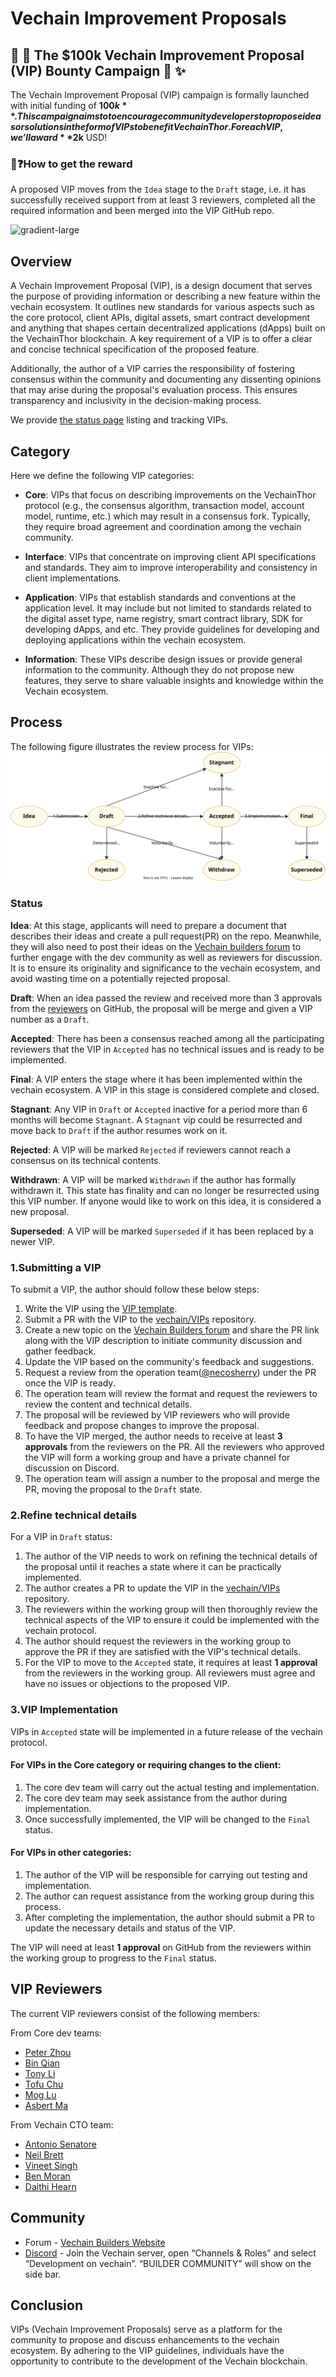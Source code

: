 # Vechain Improvement Proposals

## :loudspeaker: :tada: The $100k Vechain Improvement Proposal (VIP) Bounty Campaign :confetti_ball: :sparkles:

The Vechain Improvement Proposal (VIP) campaign is formally launched with initial funding of **$100k**. This campaign aims to to encourage community developers to propose ideas or solutions in the form of VIPs to benefit VechainThor. For each VIP, we’ll award **$2k** USD!

### :memo::question:How to get the reward
A proposed VIP moves from the `Idea` stage to the `Draft` stage, i.e. it has successfully received support from at least 3 reviewers, completed all the required information and been merged into the VIP GitHub repo.

![gradient-large](https://github.com/vechain/VIPs/assets/5069216/c0f59d77-2896-4e07-a12d-23de97b9ffb2)


## Overview

A Vechain Improvement Proposal (VIP), is a design document that serves the purpose of providing information or describing a new feature within the vechain ecosystem. It outlines new standards for various aspects such as the core protocol, client APIs, digital assets, smart contract development and anything that shapes certain decentralized applications (dApps) built on the VechainThor blockchain. A key requirement of a VIP is to offer a clear and concise technical specification of the proposed feature. 

Additionally, the author of a VIP carries the responsibility of fostering consensus within the community and documenting any dissenting opinions that may arise during the proposal's evaluation process. This ensures transparency and inclusivity in the decision-making process.

We provide [the status page](./the-status-page.md) listing and tracking VIPs.


## Category

Here we define the following VIP categories:

+ **Core**: VIPs that focus on describing improvements on the VechainThor protocol (e.g., the consensus algorithm, transaction model, account model, runtime, etc.)  which may result in a consensus fork. Typically, they require broad agreement and coordination among the vechain community.

+ **Interface**: VIPs that concentrate on improving client API specifications and standards. They aim to improve interoperability and consistency in client implementations.

+ **Application**: VIPs that establish standards and conventions at the application level. It may include but not limited to standards related to the digital asset type, name registry, smart contract library, SDK for developing dApps, and etc. They provide guidelines for developing and deploying applications within the vechain ecosystem.

+ **Information**: These VIPs describe design issues or provide general information to the community. Although they do not propose new features, they serve to share valuable insights and knowledge within the Vechain ecosystem.

## Process

The following figure illustrates the review process for VIPs:
![VIP process](./assets/vip-process.svg)

### Status

**Idea**: At this stage, applicants will need to prepare a document that describes their ideas and create a pull request(PR) on the repo. Meanwhile, they will also need to post their ideas on the [Vechain builders forum](https://vechain.discourse.group) to further engage with the dev community as well as reviewers for discussion. It is to ensure its originality and significance to the vechain ecosystem, and avoid wasting time on a potentially rejected proposal.

**Draft**: When an idea passed the review and received more than 3 approvals from the [reviewers](./#vip-reviewers) on GitHub, the proposal will be merge and given a VIP number as a `Draft`.

**Accepted**: There has been a consensus reached among all the participating reviewers that the VIP in `Accepted` has no technical issues and is ready to be implemented.

**Final**: A VIP enters the stage where it has been implemented within the vechain ecosystem. A VIP in this stage is considered complete and closed.

**Stagnant**: Any VIP in `Draft` or `Accepted` inactive for a period more than 6 months will become `Stagnant`. A `Stagnant` vip could be resurrected and move back to `Draft` if the author resumes work on it.

**Rejected**: A VIP will be marked `Rejected` if reviewers cannot reach a consensus on its technical contents. 

**Withdrawn**: A VIP will be marked `Withdrawn` if the author has formally withdrawn it. This state has finality and can no longer be resurrected using this VIP number. If anyone would like to work on this idea, it is considered a new proposal.

**Superseded**: A VIP will be marked `Superseded` if it has been replaced by a newer VIP.

### 1.Submitting a VIP

To submit a VIP, the author should follow these below steps:

1. Write the VIP using the [VIP template](./vip-template.md).
2. Submit a PR with the VIP to the [vechain/VIPs](https://github.com/vechain/vips) repository.
3. Create a new topic on the [Vechain Builders forum](https://vechain.discourse.group) and share the PR link along with the VIP description to initiate community discussion and gather feedback.
4. Update the VIP based on the community's feedback and suggestions.
5. Request a review from the operation team([@necosherry](https://github.com/necosherry)) under the PR once the VIP is ready.
6. The operation team will review the format and request the reviewers to review the content and technical details.
7. The proposal will be reviewed by VIP reviewers who will provide feedback and propose changes to improve the proposal.
8. To have the VIP merged, the author needs to receive at least **3 approvals** from the reviewers on the PR. All the reviewers who approved the VIP will form a working group and have a private channel for discussion on Discord.
9. The operation team will assign a number to the proposal and merge the PR, moving the proposal to the `Draft` state.

### 2.Refine technical details

For a VIP in `Draft` status:

1. The author of the VIP needs to work on refining the technical details of the proposal until it reaches a state where it can be practically implemented.
2. The author creates a PR to update the VIP in the [vechain/VIPs](https://github.com/vechain/vips) repository.
3. The reviewers within the working group will then thoroughly review the technical aspects of the VIP to ensure it could be implemented with the vechain protocol.
4. The author should request the reviewers in the working group to approve the PR if they are satisfied with the VIP's technical details.
5. For the VIP to move to the `Accepted` state, it requires at least **1 approval** from the reviewers in the working group. All reviewers must agree and have no issues or objections to the proposed VIP. 

### 3.VIP Implementation
VIPs in `Accepted` state will be implemented in a future release of the vechain protocol. 

#### For VIPs in the **Core** category or requiring changes to the client:
1. The core dev team will carry out the actual testing and implementation.
2. The core dev team may seek assistance from the author during implementation.
3. Once successfully implemented, the VIP will be changed to the `Final` status.
 

#### For VIPs in other categories:
1. The author of the VIP will be responsible for carrying out testing and implementation.
2. The author can request assistance from the working group during this process.
3. After completing the implementation, the author should submit a PR to update the necessary details and status of the VIP.

The VIP will need at least **1 approval** on GitHub from the reviewers within the working group to progress to the `Final` status.

## VIP Reviewers
The current VIP reviewers consist of the following members:

From Core dev teams:
+ [Peter Zhou](https://github.com/zzGHzz)
+ [Bin Qian](https://github.com/qianbin)
+ [Tony Li](https://github.com/libotony)
+ [Tofu Chu](https://github.com/laalaguer)
+ [Mog Lu](https://github.com/mongelly)
+ [Asbert Ma](http://github.com/asbertMa/)
 
From Vechain CTO team:
+ [Antonio Senatore](https://github.com/bacco1977)
+ [Neil Brett](https://github.com/nwbrettski)
+ [Vineet Singh](https://github.com/vineet-codes)
+ [Ben Moran](https://github.com/BenMVeChain)
+ [Daithi Hearn](https://github.com/daithihearn)

## Community

+ Forum  - [Vechain Builders Website](https://vechain.discourse.group)
+ [Discord](https://discord.gg/vechain) - Join the Vechain server,  open “Channels & Roles” and select “Development on vechain”.  “BUILDER COMMUNITY” will show on the side bar.


## Conclusion

VIPs (Vechain Improvement Proposals) serve as a platform for the community to propose and discuss enhancements to the vechain ecosystem. By adhering to the VIP guidelines, individuals have the opportunity to contribute to the development of the Vechain blockchain.

 
